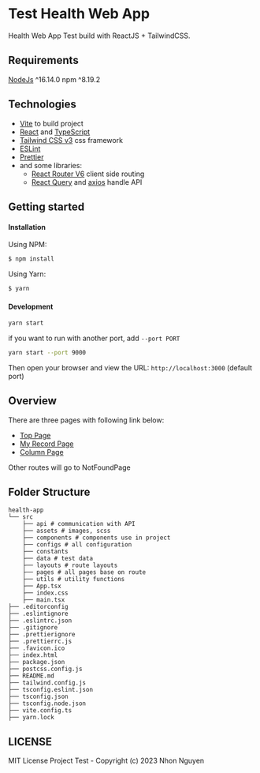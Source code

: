 # Test Health Web App

Health Web App Test build with ReactJS + TailwindCSS.

## Requirements

[NodeJs](https://nodejs.org/en/) ^16.14.0
npm ^8.19.2

## Technologies

- [Vite](https://vitejs.dev) to build project
- [React](https://reactjs.org) and [TypeScript](https://www.typescriptlang.org)
- [Tailwind CSS v3](https://tailwindcss.com) css framework
- [ESLint](https://eslint.org)
- [Prettier](https://prettier.io)
- and some libraries:
  - [React Router V6](https://reactrouter.com/en/main) client side routing
  - [React Query](https://tanstack.com/query/latest/docs/react/overview) and [axios](https://axios-http.com/) handle API

## Getting started

#### Installation

Using NPM:

```bash
$ npm install
```

Using Yarn:

```bash
$ yarn
```

#### Development

```bash
yarn start
```

if you want to run with another port, add `--port PORT`

```bash
yarn start --port 9000
```

Then open your browser and view the URL: `http://localhost:3000` (default port)

## Overview

There are three pages with following link below:

- [Top Page](http://localhost:3000)
- [My Record Page](http://localhost:3000/my-records)
- [Column Page](http://localhost:3000/columns)

Other routes will go to NotFoundPage

## Folder Structure

```
health-app
└── src
    ├── api # communication with API
    ├── assets # images, scss
    ├── components # components use in project
    ├── configs # all configuration
    ├── constants
    ├── data # test data
    ├── layouts # route layouts
    ├── pages # all pages base on route
    ├── utils # utility functions
    ├── App.tsx
    ├── index.css
    ├── main.tsx
├── .editorconfig
├── .eslintignore
├── .eslintrc.json
├── .gitignore
├── .prettierignore
├── .prettierrc.js
├── .favicon.ico
├── index.html
├── package.json
├── postcss.config.js
├── README.md
├── tailwind.config.js
├── tsconfig.eslint.json
├── tsconfig.json
├── tsconfig.node.json
├── vite.config.ts
├── yarn.lock
```

## LICENSE

MIT License
Project Test - Copyright (c) 2023 Nhon Nguyen
